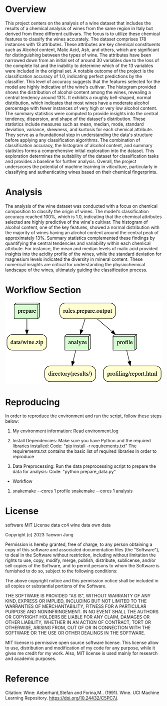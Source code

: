 # Overview
This project centers on the analysis of a wine dataset that includes the results of a chemical analysis of wines from the same region in Italy but derived from three different cultivars. The focus is to utilize these chemical features to classify the wines accurately.
The dataset comprises 178 instances with 13 attributes. These attributes are key chemical constituents such as Alcohol content, Malic Acid, Ash, and others, which are significant for distinguishing between the types of wine. The attributes have been narrowed down from an initial set of around 30 variables due to the loss of the complete list and the inability to determine which of the 13 variables were included in the original set.
A notable outcome of the project is the classification accuracy of 1.0, indicating perfect predictions by the classifier. This level of accuracy suggests that the features selected for the model are highly indicative of the wine's cultivar.
The histogram provided shows the distribution of alcohol content among the wines, revealing a central tendency around 13%. It exhibits a roughly bell-shaped, normal distribution, which indicates that most wines have a moderate alcohol percentage with fewer instances of very high or very low alcohol content.
The summary statistics were computed to provide insights into the central tendency, dispersion, and shape of the dataset's distribution. These statistics include measures such as mean, median, mode, standard deviation, variance, skewness, and kurtosis for each chemical attribute. They serve as a foundational step in understanding the data's structure before applying any classification algorithms.
The combination of classification accuracy, the histogram of alcohol content, and summary statistics forms a comprehensive initial exploration into the dataset. This exploration determines the suitability of the dataset for classification tasks and provides a baseline for further analysis.
Overall, the project underscores the potential of machine learning in viticulture, particularly in classifying and authenticating wines based on their chemical fingerprints.

# Analysis
The analysis of the wine dataset was conducted with a focus on chemical composition to classify the origin of wines. The model's classification accuracy reached 100%, which is 1.0, indicating that the chemical attributes selected are highly predictive of the wine's cultivar. The histogram of alcohol content, one of the key features, showed a normal distribution with the majority of wines having an alcohol content around the central peak of approximately 13%. Summary statistics complemented these findings by quantifying the central tendencies and variability within each chemical attribute. For instance, the mean and median levels of malic acid provided insights into the acidity profile of the wines, while the standard deviation for magnesium levels indicated the diversity in mineral content. These numerical insights are critical for understanding the physiochemical landscape of the wines, ultimately guiding the classification process.

# Workflow Section
![Workflow Diagram](results/graph.png)

# Reproducing
In order to reproduce the environment and run the script, follow these steps below:

1. My environment information:
Read environment.log

2. Install Dependencies: Make sure you have Python and the required libraries installed:
Code: "pip install -r requirements.txt"
The requirements.txt contains the basic list of required libraries in order to reproduce

3. Data Preprocessing: Run the data preprocessing script to prepare the data for analysis:
Code: "python prepare_data.py"

- Workflow
1. snakemake --cores 1 profile
   snakemake --cores 1 analysis 

# License
software
MIT License
data
cc4 
wine data
own data

Copyright (c) 2023 Taewon Jung

Permission is hereby granted, free of charge, to any person obtaining a copy
of this software and associated documentation files (the "Software"), to deal
in the Software without restriction, including without limitation the rights
to use, copy, modify, merge, publish, distribute, sublicense, and/or sell
copies of the Software, and to permit persons to whom the Software is
furnished to do so, subject to the following conditions:

The above copyright notice and this permission notice shall be included in all
copies or substantial portions of the Software.

THE SOFTWARE IS PROVIDED "AS IS", WITHOUT WARRANTY OF ANY KIND, EXPRESS OR
IMPLIED, INCLUDING BUT NOT LIMITED TO THE WARRANTIES OF MERCHANTABILITY,
FITNESS FOR A PARTICULAR PURPOSE AND NONINFRINGEMENT. IN NO EVENT SHALL THE
AUTHORS OR COPYRIGHT HOLDERS BE LIABLE FOR ANY CLAIM, DAMAGES OR OTHER
LIABILITY, WHETHER IN AN ACTION OF CONTRACT, TORT OR OTHERWISE, ARISING FROM,
OUT OF OR IN CONNECTION WITH THE SOFTWARE OR THE USE OR OTHER DEALINGS IN THE
SOFTWARE.

MIT license is permissive open source software license. This license allow to use, distribution and modification of my code for any purpose, while it gives me credit for my work. Also, MIT license is used mainly for research and academic purposes. 

# Reference
Citation:
Wine: Aeberhard,Stefan and Forina,M.. (1991). Wine. UCI Machine Learning Repository. https://doi.org/10.24432/C5PC7J.


